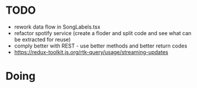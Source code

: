# TODO

- rework data flow in SongLabels.tsx
- refactor spotify service (create a floder and split code and see what can be extracted for reuse)
- comply better with REST - use better methods and better return codes
- https://redux-toolkit.js.org/rtk-query/usage/streaming-updates

# Doing
